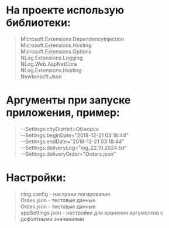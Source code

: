 # На проекте использую библиотеки:
> Microsoft.Extensions.DependencyInjection<br/>
> Microsoft.Extensions.Hosting<br/>
> Microsoft.Extensions.Options<br/>
> NLog.Extensions.Logging<br/>
> NLog.Web.AspNetCore<br/>
> NLog.Extensions.Hosting<br/>
> Newtonsoft.Json<br/>

# Аргументы при запуске приложения, пример:
> --Settings:cityDistrict=Обжорск<br/>
> --Settings:beginDate="2018-12-21 03:18:44"<br/>
> --Settings:endDate="2018-12-21 03:18:44"<br/>
> --Settings:deliveryLog="log_22.10.2024.txt"<br/>
> --Settings:deliveryOrder="Orders.json"<br/>

# Настройки:
> nlog.config - настроки логирования<br/>
> Ordes.json - тестовые данные<br/>
> Ordes.json - тестовые данные<br/>
> appSettings.json - настройки для хранения аргументов с дефолтными значениями<br/>